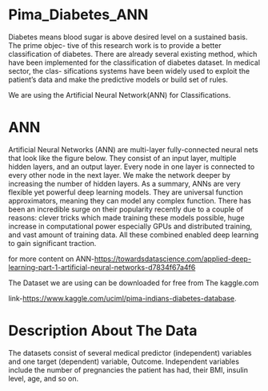 # Pima_Diabetes_ANN

Diabetes means blood sugar is above desired level on a sustained basis. The prime objec-
tive of this research work is to provide a better classification of diabetes. There are already several existing 
method, which have been implemented for the classification of diabetes dataset. In medical sector, the clas-
sifications systems have been widely used to exploit the patient’s data and make the predictive models or 
build set of rules. 

We are using the Artificial Neural Network(ANN) for  Classifications.

# ANN
Artificial Neural Networks (ANN) are multi-layer fully-connected neural nets that look like the figure below. They consist of an input layer, multiple hidden layers, and an output layer. Every node in one layer is connected to every other node in the next layer. We make the network deeper by increasing the number of hidden layers.
As a summary, ANNs are very flexible yet powerful deep learning models. They are universal function approximators, meaning they can model any complex function. There has been an incredible surge on their popularity recently due to a couple of reasons: clever tricks which made training these models possible, huge increase in computational power especially GPUs and distributed training, and vast amount of training data. All these combined enabled deep learning to gain significant traction.

for more content on ANN-https://towardsdatascience.com/applied-deep-learning-part-1-artificial-neural-networks-d7834f67a4f6

The Dataset we are using can be downloaded for free from The kaggle.com 

link-https://www.kaggle.com/uciml/pima-indians-diabetes-database.

# Description About The Data
The datasets consist of several medical predictor (independent) variables and one target (dependent) variable, Outcome. Independent variables include the number of pregnancies the patient has had, their BMI, insulin level, age, and so on.
